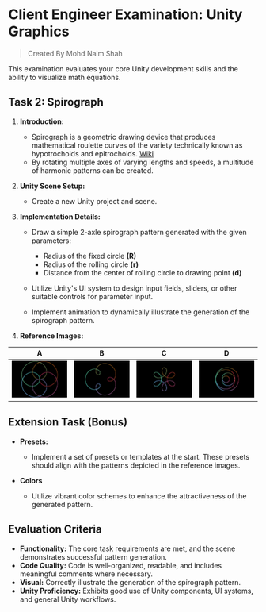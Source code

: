 
# Client Engineer Examination: Unity Graphics
> Created By Mohd Naim Shah

This examination evaluates your core Unity development skills and the ability to visualize math equations.

## Task 2: Spirograph

1.  **Introduction:**

    - Spirograph is a geometric drawing device that produces mathematical roulette curves of the variety technically known as hypotrochoids and epitrochoids. [Wiki](https://en.wikipedia.org/wiki/Spirograph)
    - By rotating multiple axes of varying lengths and speeds, a multitude of harmonic patterns can be created.


2.  **Unity Scene Setup:**

    - Create a new Unity project and scene.


3.  **Implementation Details:**

    - Draw a simple 2-axle spirograph pattern generated with the given parameters:

        - Radius of the fixed circle **(R)**
        - Radius of the rolling circle **(r)**
        - Distance from the center of rolling circle to drawing point **(d)**
    
    - Utilize Unity's UI system to design input fields, sliders, or other suitable controls for parameter input.

    - Implement animation to dynamically illustrate the generation of the spirograph pattern.


4.  **Reference Images:**

| A                             | B                            | C                             | D                             |
| ----------------------------- | ---------------------------- | ----------------------------- | ----------------------------- |
| ![A](./images/32-128-160.png) | ![B](./images/45-135-90.png) | ![C](./images/-24-144-72.png) | ![D](./images/160--40-76.png) |


## Extension Task (Bonus)

-   **Presets:**

    -   Implement a set of presets or templates at the start. These presets should align with the patterns depicted in the reference images.

-   **Colors**

    -   Utilize vibrant color schemes to enhance the attractiveness of the generated pattern.
    

## Evaluation Criteria

-   **Functionality:** The core task requirements are met, and the scene demonstrates successful pattern generation.
-   **Code Quality:** Code is well-organized, readable, and includes meaningful comments where necessary.
-   **Visual:** Correctly illustrate the generation of the spirograph pattern.
-   **Unity Proficiency:** Exhibits good use of Unity components, UI systems, and general Unity workflows.

